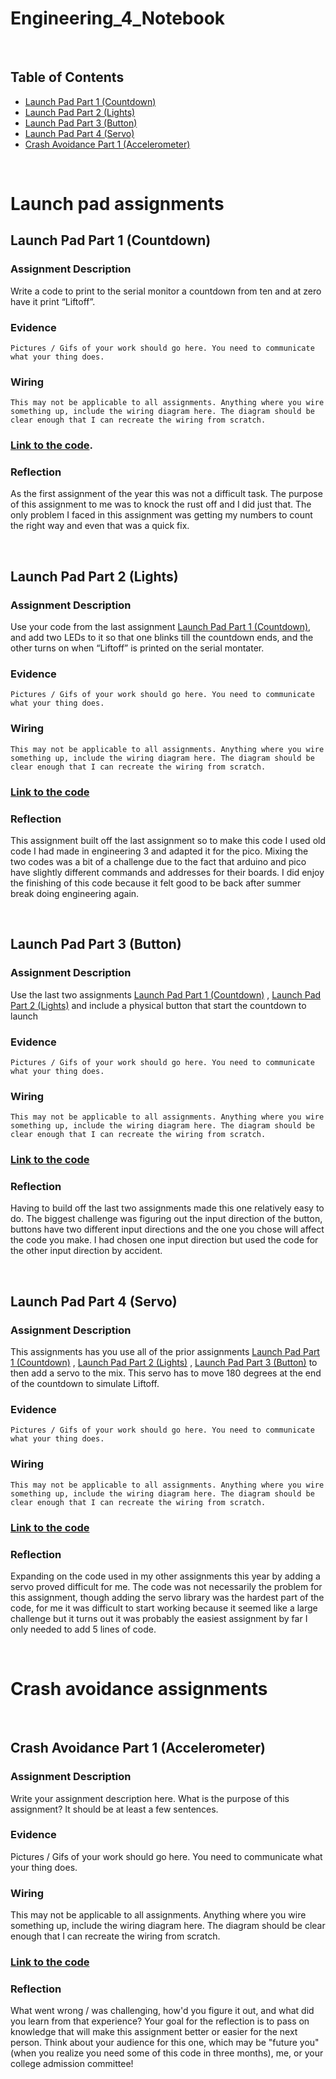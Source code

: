 # Engineering_4_Notebook

&nbsp;

## Table of Contents
* [Launch Pad Part 1 (Countdown)](#Launch_Pad_Part_1_(Countdown))
* [Launch Pad Part 2 (Lights)](#Launch_Pad_Part_2_(Lights))
* [Launch Pad Part 3 (Button)](#Launch_Pad_Part_3_(Button))
* [Launch Pad Part 4 (Servo)](#Launch_Pad_Part_4_(Servo))
* [Crash Avoidance Part 1 (Accelerometer)](#Launch_Pad_Part_4_(Servo))
&nbsp;

&nbsp;
# Launch pad assignments


## Launch Pad Part 1 (Countdown)


### Assignment Description
 Write a code to print to the serial monitor a countdown from ten and at zero have it print “Liftoff”.



### Evidence 

    Pictures / Gifs of your work should go here. You need to communicate what your thing does. 

### Wiring

    This may not be applicable to all assignments. Anything where you wire something up, include the wiring diagram here. The diagram should be clear enough that I can recreate the wiring from scratch. 

### [Link to the code](https://github.com/wbarnet76/eng_4_notebook-/blob/main/raspberry-pi/COUNTDOWN.py).
 

### Reflection

As the first assignment of the year this was not a difficult task. The purpose of this assignment to me was to knock the rust off and I did just that. The only problem I faced in this assignment was getting my numbers to count the right way and even that was a quick fix.


&nbsp;

## Launch Pad Part 2 (Lights)

### Assignment Description


Use your code from the last assignment [Launch Pad Part 1 (Countdown)](#Launch_Pad_Part_1_(Countdown)), and add two LEDs to it so that one blinks till the countdown ends, and the other turns on when “Liftoff” is printed on the serial montater.


### Evidence


    Pictures / Gifs of your work should go here. You need to communicate what your thing does.


### Wiring


    This may not be applicable to all assignments. Anything where you wire something up, include the wiring diagram here. The diagram should be clear enough that I can recreate the wiring from scratch.


### [Link to the code](https://github.com/wbarnet76/eng_4_notebook-/blob/main/raspberry-pi/liftoff_pt1.py)


### Reflection


This assignment built off the last assignment so to make this code I used old code I had made in engineering 3 and adapted it for the pico. Mixing the two codes was a bit of a challenge due to the fact that arduino and pico have slightly different commands and addresses for their boards. I did enjoy the finishing of this code because it felt good to be back after summer break doing engineering again. 


&nbsp;

## Launch Pad Part 3 (Button)


### Assignment Description


Use the last two assignments [Launch Pad Part 1 (Countdown)](#Launch_Pad_Part_1_(Countdown)) , [Launch Pad Part 2 (Lights)](#Launch_Pad_Part_2_(Lights)) and include a physical button that start the countdown to launch 


### Evidence


    Pictures / Gifs of your work should go here. You need to communicate what your thing does.


### Wiring


    This may not be applicable to all assignments. Anything where you wire something up, include the wiring diagram here. The diagram should be clear enough that I can recreate the wiring from scratch.


### [Link to the code](https://github.com/wbarnet76/eng_4_notebook-/blob/main/raspberry-pi/liftoff_button.py)

### Reflection

Having to build off the last two assignments made this one relatively easy to do. The biggest challenge was figuring out the input direction of the button, buttons have two different input directions and the one you chose will affect the code you make. I had chosen one input direction but used the code for the other input direction by accident. 


&nbsp;

## Launch Pad Part 4 (Servo)


### Assignment Description


This assignments has you use all of the prior assignments [Launch Pad Part 1 (Countdown)](#Launch_Pad_Part_1_(Countdown)) , [Launch Pad Part 2 (Lights)](#Launch_Pad_Part_2_(Lights)) , [Launch Pad Part 3 (Button)](#Launch_Pad_Part_3_(Button)) to then add a servo to the mix. This servo has to move 180 degrees at the end of the countdown to simulate Liftoff. 


### Evidence


    Pictures / Gifs of your work should go here. You need to communicate what your thing does.


### Wiring


    This may not be applicable to all assignments. Anything where you wire something up, include the wiring diagram here. The diagram should be clear enough that I can recreate the wiring from scratch.


### [Link to the code](https://github.com/wbarnet76/eng_4_notebook-/blob/main/raspberry-pi/LIFTOFF_servo.py)




### Reflection


Expanding on the code used in my other assignments this year by adding a servo proved difficult for me. The code was not necessarily the problem for this assignment, though adding the servo library was the hardest part of the code, for me it was difficult to start working because it seemed like a large challenge but it turns out it was probably the easiest assignment by far I only needed to add 5 lines of code.



&nbsp;

# Crash avoidance assignments
&nbsp;

## Crash Avoidance Part 1 (Accelerometer)


### Assignment Description


Write your assignment description here. What is the purpose of this assignment? It should be at least a few sentences.


### Evidence


Pictures / Gifs of your work should go here. You need to communicate what your thing does.


### Wiring


This may not be applicable to all assignments. Anything where you wire something up, include the wiring diagram here. The diagram should be clear enough that I can recreate the wiring from scratch.


### [Link to the code]()




### Reflection


What went wrong / was challenging, how'd you figure it out, and what did you learn from that experience? Your goal for the reflection is to pass on knowledge that will make this assignment better or easier for the next person. Think about your audience for this one, which may be "future you" (when you realize you need some of this code in three months), me, or your college admission committee!


&nbsp;
